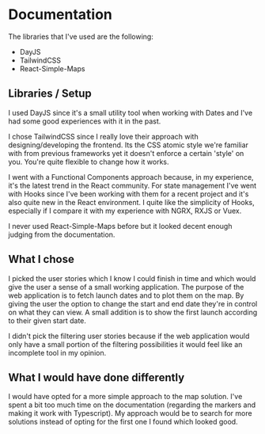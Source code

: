 # Documentation
The libraries that I've used are the following:

* DayJS
* TailwindCSS
* React-Simple-Maps

## Libraries / Setup
I used DayJS since it's a small utility tool when working with Dates and I've had some good experiences with it in the past.

I chose TailwindCSS since I really love their approach with designing/developing the frontend. Its the CSS atomic style we're familiar with from previous frameworks yet it doesn't enforce a certain 'style' on you. You're quite flexible to change how it works.

I went with a Functional Components approach because, in my experience, it's the latest trend in the React community. For state management I've went with Hooks since I've been working with them for a recent project and it's also quite new in the React environment. I quite like the simplicity of Hooks, especially if I compare it with my experience with NGRX, RXJS or Vuex.

I never used React-Simple-Maps before but it looked decent enough judging from the documentation.

## What I chose
I picked the user stories which I know I could finish in time and which would give the user a sense of a small working application. The purpose of the web application is to fetch launch dates and to plot them on the map. By giving the user the option to change the start and end date they're in control on what they can view. A small addition is to show the first launch according to their given start date.

I didn't pick the filtering user stories because if the web application would only have a small portion of the filtering possibilities it would feel like an incomplete tool in my opinion.

## What I would have done differently
I would have opted for a more simple approach to the map solution. I've spent a bit too much time on the documentation (regarding the markers and making it work with Typescript). My approach would be to search for more solutions instead of opting for the first one I found which looked good.
